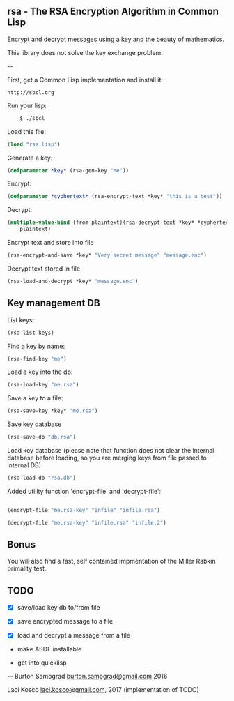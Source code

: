 rsa - The RSA Encryption Algorithm in Common Lisp
-------------------------------------------------

Encrypt and decrypt messages using a key and the beauty of mathematics.

This library does not solve the key exchange problem.

--

First, get a Common Lisp implementation and install it:

    http://sbcl.org

Run your lisp:

```sh
    $ ./sbcl
```

Load this file:

```cl
(load "rsa.lisp")
```

Generate a key:

```cl
(defparameter *key* (rsa-gen-key "me"))
```

Encrypt:

```cl
(defparameter *cyphertext* (rsa-encrypt-text *key* "this is a test"))
```

Decrypt:

```cl
(multiple-value-bind (from plaintext)(rsa-decrypt-text *key* *cyphertext*) 
    plaintext)
```

Encrypt text and store into file
```cl
(rsa-encrypt-and-save *key* "Very secret message" "message.enc")

```

Decrypt text stored in file
```cl
(rsa-load-and-decrypt *key* "message.enc")

```

Key management DB
-----------------

List keys:

```cl
(rsa-list-keys)
```

Find a key by name:

```cl
(rsa-find-key "me")
```

Load a key into the db:

```cl
(rsa-load-key "me.rsa")
```

Save a key to a file:

```cl
(rsa-save-key *key* "me.rsa")
```

Save key database
```cl
(rsa-save-db "db.rsa")
```

Load key database (please note that function does not clear the internal database before loading, so you are merging keys from file passed to internal DB)
```cl
(rsa-load-db "rsa.db")
```

Added utility function 'encrypt-file' and 'decrypt-file':

```cl

(encrypt-file "me.rsa-key" "infile" "infile.rsa")

(decrypt-file "me.rsa-key" "infile.rsa" "infile,2")
```
	
Bonus
-----

You will also find a fast, self contained impmentation of the Miller
Rabkin primality test.

TODO
----

- [X] save/load key db to/from file

- [X] save encrypted message to a file 

- [X] load and decrypt a message from a file 

- make ASDF installable

- get into quicklisp

--
Burton Samograd
burton.samograd@gmail.com
2016

Laci Kosco
laci.kosco@gmail.com, 2017 (implementation of TODO)
